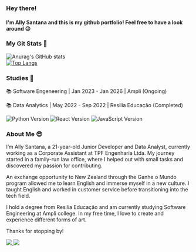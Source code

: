 <h3>Hey there!</h3>
<h4> I'm Ally Santana and this is my github portfolio! Feel free to have a look around 😉</h4>

<h3> My Git Stats 🌟 </h3>

![Anurag's GitHub stats](https://github-readme-stats.vercel.app/api?username=ally-sr&show_icons=true&theme=radical) <br>
[![Top Langs](https://github-readme-stats.vercel.app/api/top-langs/?username=ally-sr&hide_progress=true)](https://github.com/ally-sr/github-readme-stats) <br>

<h3> Studies 📒</h3>

📚 Software Engeneering | Jan 2023 - Jan 2026 | Ampli (Ongoing)

📚 Data Analytics | May 2022 - Sep 2022 | Resilia Educação (Completed)

![Python Version](https://img.shields.io/badge/python-3.11-pink)
 ![React Version](https://badgen.net/badge/react/17.0.2/blue) ![JavaScript Version](https://img.shields.io/badge/javascript-ES6-yellow)



<h3>About Me 😎</h3>

<p>
I’m Ally Santana, a 21-year-old Junior Developer and Data Analyst, currently working as a Corporate Assistant at TPF Engenharia Ltda. My journey started in a family-run law office, where I helped out with small tasks and discovered my passion for contributing.

An exchange opportunity to New Zealand through the Ganhe o Mundo program allowed me to learn English and immerse myself in a new culture. I taught English and worked in customer service before transitioning into the tech field.

I hold a degree from Resilia Educação and am currently studying Software Engineering at Ampli college. In my free time, I love to create and experience different forms of art.

Thanks for stopping by!

  <a href="https://mailto:contato.allysantana@gmail.com"><img src="https://img.shields.io/badge/Gmail-D14836?style=for-the-badge&logo=gmail&logoColor=white"/> </a>
  <a href="https://www.linkedin.com/in/allysantana/"><img src="https://img.shields.io/badge/LinkedIn-0077B5?style=for-the-badge&logo=linkedin&logoColor=white"/> </a>
</p>

